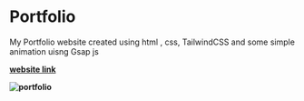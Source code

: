 # Portfolio
My Portfolio website created using html , css, TailwindCSS and some simple animation uisng Gsap js

 <a href="https://tidersky.me/"><b>website link<b></a>

![portfolio](https://github.com/PrethamMuthappa/Portfolio/assets/98420696/c9812ded-b324-4914-a79f-698622b74f4e)
